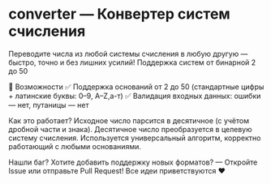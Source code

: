 # converter — Конвертер систем счисления
Переводите числа из любой системы счисления в любую другую — быстро, точно и без лишних усилий!
Поддержка систем от бинарной 2 до 50 

🌟 Возможности
✅ Поддержка оснований от 2 до 50 (стандартные цифры + латинские буквы: 0–9, A–Z,a-т)
✅ Валидация входных данных: ошибки — нет, путаницы — нет


Как это работает?
Исходное число парсится в десятичное (с учётом дробной части и знака).
Десятичное число преобразуется в целевую систему счисления.
Используется универсальный алгоритм, корректно работающий с любыми основаниями.



Нашли баг? Хотите добавить поддержку новых форматов?
— Откройте Issue или отправьте Pull Request!
Все идеи приветствуются ❤️
